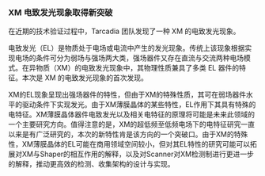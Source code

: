<h3 class="text-center">XM 电致发光现象取得新突破</h3>

[title]: <> (XM 电致发光现象取得新突破)
[time]: <> (2021-05-10)


在近期的技术验证过程中，Tarcadia 团队发现了一种 XM 的电致发光现象。

电致发光（EL）是物质处于电场或电流中产生的发光现象。传统上该现象根据实现电场的条件可分为弱场与强场两大类，强场器件又存在直流与交流两种电场模式。在异物质（XM）的电致发光现象中，其物理性质兼具了多类 EL 器件的特征。本次是 XM 的电致发光现象的首次发现。

XM的EL现象呈现出强场器件的特性，但由于XM的特殊性质，其可在弱场器件水平的驱动条件下实现发光。由于XM薄膜晶体的某些特性，EL作用下其具有特殊的电特征。XM薄膜晶体器件电致发光以及相关电特征的原理将可能是未来此领域的一个主要研究方向。值得注意的是，XM的超低频至低频电场下的电特征研究一直以来是有广泛研究的，本次的新特性肯是该方向的一个突破口。由于XM的特殊性，XM薄膜晶体的EL可能在商用领域空间较小，但对其EL特性的研究可能可以拓展对XM与Shaper的相互作用的解释，以及对Scanner对XM检测制进行更进一步的解释，推动更高效的检测、收集架构的设计与实现。